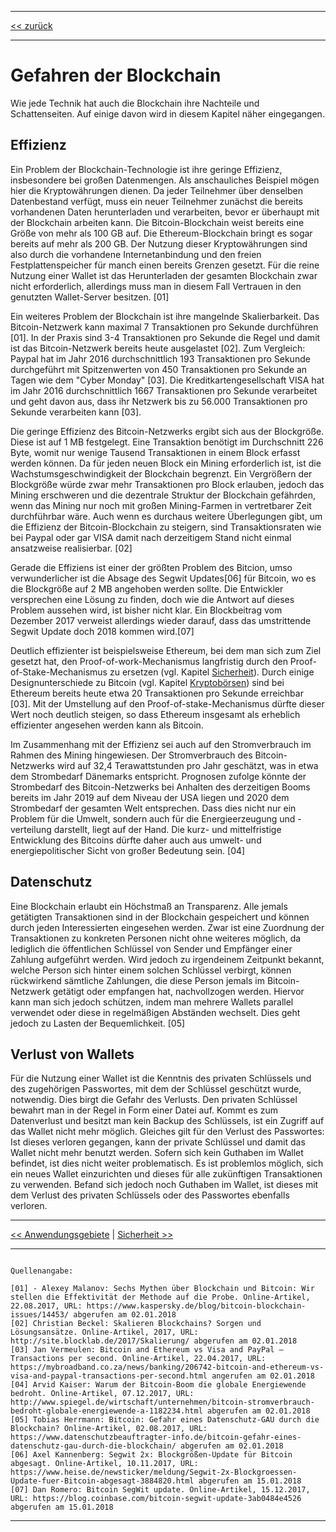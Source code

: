 ***

[<< zurück](02_toc.md)

***

# Gefahren der Blockchain

Wie jede Technik hat auch die Blockchain ihre Nachteile und Schattenseiten. Auf einige davon wird in diesem Kapitel näher eingegangen.

## Effizienz
Ein Problem der Blockchain-Technologie ist ihre geringe Effizienz, insbesondere bei großen Datenmengen. Als anschauliches Beispiel mögen hier die Kryptowährungen dienen. Da jeder Teilnehmer über denselben Datenbestand verfügt, muss ein neuer Teilnehmer zunächst die bereits vorhandenen Daten herunterladen und verarbeiten, bevor er überhaupt mit der Blockchain arbeiten kann. Die Bitcoin-Blockchain weist bereits eine Größe von mehr als 100 GB auf. Die Ethereum-Blockchain bringt es sogar bereits auf mehr als 200 GB. Der Nutzung dieser Kryptowährungen sind also durch die vorhandene Internetanbindung und den freien Festplattenspeicher für manch einen bereits Grenzen gesetzt. Für die reine Nutzung einer Wallet ist das Herunterladen der gesamten Blockchain zwar nicht erforderlich, allerdings muss man in diesem Fall Vertrauen in den genutzten Wallet-Server besitzen. [01]

Ein weiteres Problem der Blockchain ist ihre mangelnde Skalierbarkeit. Das Bitcoin-Netzwerk kann maximal 7 Transaktionen pro Sekunde durchführen [01]. In der Praxis sind 3-4 Transaktionen pro Sekunde die Regel und damit ist das Bitcoin-Netzwerk bereits heute ausgelastet [02]. Zum Vergleich: Paypal hat im Jahr 2016 durchschnittlich 193 Transaktionen pro Sekunde durchgeführt mit Spitzenwerten von 450 Transaktionen pro Sekunde an Tagen wie dem "Cyber Monday" [03]. Die Kreditkartengesellschaft VISA hat im Jahr 2016 durchschnittlich 1667 Transaktionen pro Sekunde verarbeitet und geht davon aus, dass ihr Netzwerk bis zu 56.000 Transaktionen pro Sekunde verarbeiten kann [03].

Die geringe Effizienz des Bitcoin-Netzwerks ergibt sich aus der Blockgröße. Diese ist auf 1 MB festgelegt. Eine Transaktion benötigt im Durchschnitt 226 Byte, womit nur wenige Tausend Transaktionen in einem Block erfasst werden können. Da für jeden neuen Block ein Mining erforderlich ist, ist die Wachstumsgeschwindigkeit der Blockchain begrenzt. Ein Vergrößern der Blockgröße würde zwar mehr Transaktionen pro Block erlauben, jedoch das Mining erschweren und die dezentrale Struktur der Blockchain gefährden, wenn das Mining nur noch mit großen Mining-Farmen in vertretbarer Zeit durchführbar wäre. Auch wenn es durchaus weitere Überlegungen gibt, um die Effizienz der Bitcoin-Blockchain zu steigern, sind Transaktionsraten wie bei Paypal oder gar VISA damit nach derzeitigem Stand nicht einmal ansatzweise realisierbar. [02]

Gerade die Effiziens ist einer der größten Problem des Bitcion, umso verwunderlicher ist die Absage des Segwit Updates[06] für Bitcoin, wo es die Blockgröße auf 2 MB angehoben werden sollte. Die Entwickler versprechen eine Lösung zu finden, doch wie die Antwort auf dieses Problem aussehen wird, ist bisher nicht klar. Ein Blockbeitrag vom Dezember 2017 verweist allerdings wieder darauf, dass das umstrittende Segwit Update doch 2018 kommen wird.[07]

Deutlich effizienter ist beispielsweise Ethereum, bei dem man sich zum Ziel gesetzt hat, den Proof-of-work-Mechanismus langfristig durch den Proof-of-Stake-Mechanismus zu ersetzen (vgl. Kapitel [Sicherheit](08_security.md)). Durch einige Designunterschiede zu Bitcoin (vgl. Kapitel [Kryptobörsen](05_cryptocurrencies.md#ethereum)) sind bei Ethereum bereits heute etwa 20 Transaktionen pro Sekunde erreichbar [03]. Mit der Umstellung auf den Proof-of-stake-Mechanismus dürfte dieser Wert noch deutlich steigen, so dass Ethereum insgesamt als erheblich effizienter angesehen werden kann als Bitcoin.

Im Zusammenhang mit der Effizienz sei auch auf den Stromverbrauch im Rahmen des Mining hingewiesen. Der Stromverbrauch des Bitcoin-Netzwerks wird auf 32,4 Terawattstunden pro Jahr geschätzt, was in etwa dem Strombedarf Dänemarks entspricht. Prognosen zufolge könnte der Strombedarf des Bitcoin-Netzwerks bei Anhalten des derzeitigen Booms bereits im Jahr 2019 auf dem Niveau der USA liegen und 2020 dem Strombedarf der gesamten Welt entsprechen. Dass dies nicht nur ein Problem für die Umwelt, sondern auch für die Energieerzeugung und -verteilung darstellt, liegt auf der Hand. Die kurz- und mittelfristige Entwicklung des Bitcoins dürfte daher auch aus umwelt- und energiepolitischer Sicht von großer Bedeutung sein. [04]

## Datenschutz
Eine Blockchain erlaubt ein Höchstmaß an Transparenz. Alle jemals getätigten Transaktionen sind in der Blockchain gespeichert und können durch jeden Interessierten eingesehen werden. Zwar ist eine Zuordnung der Transaktionen zu konkreten Personen nicht ohne weiteres möglich, da lediglich die öffentlichen Schlüssel von Sender und Empfänger einer Zahlung aufgeführt werden. Wird jedoch zu irgendeinem Zeitpunkt bekannt, welche Person sich hinter einem solchen Schlüssel verbirgt, können rückwirkend sämtliche Zahlungen, die diese Person jemals im Bitcoin-Netzwerk getätigt oder empfangen hat, nachvollzogen werden. Hiervor kann man sich jedoch schützen, indem man mehrere Wallets parallel verwendet oder diese in regelmäßigen Abständen wechselt. Dies geht jedoch zu Lasten der Bequemlichkeit. [05]

## Verlust von Wallets
Für die Nutzung einer Wallet ist die Kenntnis des privaten Schlüssels und des zugehörigen Passwortes, mit dem der Schlüssel geschützt wurde, notwendig. Dies birgt die Gefahr des Verlusts. Den privaten Schlüssel bewahrt man in der Regel in Form einer Datei auf. Kommt es zum Datenverlust und besitzt man kein Backup des Schlüssels, ist ein Zugriff auf das Wallet nicht mehr möglich. Gleiches gilt für den Verlust des Passwortes: Ist dieses verloren gegangen, kann der private Schlüssel und damit das Wallet nicht mehr benutzt werden. Sofern sich kein Guthaben im Wallet befindet, ist dies nicht weiter problematisch. Es ist problemlos möglich, sich ein neues Wallet einzurichten und dieses für alle zukünftigen Transaktionen zu verwenden. Befand sich jedoch noch Guthaben im Wallet, ist dieses mit dem Verlust des privaten Schlüssels oder des Passwortes ebenfalls verloren. 

***

[<< Anwendungsgebiete](06_use_cases.md) | [Sicherheit >>](08_security.md)

***

```

Quellenangabe:

[01] - Alexey Malanov: Sechs Mythen über Blockchain und Bitcoin: Wir stellen die Effektivität der Methode auf die Probe. Online-Artikel, 22.08.2017, URL: https://www.kaspersky.de/blog/bitcoin-blockchain-issues/14453/ abgerufen am 02.01.2018
[02] Christian Beckel: Skalieren Blockchains? Sorgen und Lösungsansätze. Online-Artikel, 2017, URL: http://site.blocklab.de/2017/Skalierung/ abgerufen am 02.01.2018
[03] Jan Vermeulen: Bitcoin and Ethereum vs Visa and PayPal – Transactions per second. Online-Artikel, 22.04.2017, URL: https://mybroadband.co.za/news/banking/206742-bitcoin-and-ethereum-vs-visa-and-paypal-transactions-per-second.html angerufen am 02.01.2018
[04] Arvid Kaiser: Warum der Bitcoin-Boom die globale Energiewende bedroht. Online-Artikel, 07.12.2017, URL: http://www.spiegel.de/wirtschaft/unternehmen/bitcoin-stromverbrauch-bedroht-globale-energiewende-a-1182234.html abgerufen am 02.01.2018
[05] Tobias Herrmann: Bitcoin: Gefahr eines Datenschutz-GAU durch die Blockchain? Online-Artikel, 02.08.2017, URL: https://www.datenschutzbeauftragter-info.de/bitcoin-gefahr-eines-datenschutz-gau-durch-die-blockchain/ abgerufen am 02.01.2018
[06] Axel Kannenberg: Segwit 2x: Blockgrößen-Update für Bitcoin abgesagt. Online-Artikel, 10.11.2017, URL: https://www.heise.de/newsticker/meldung/Segwit-2x-Blockgroessen-Update-fuer-Bitcoin-abgesagt-3884820.html abgerufen am 15.01.2018
[07] Dan Romero: Bitcoin SegWit update. Online-Artikel, 15.12.2017, URL: https://blog.coinbase.com/bitcoin-segwit-update-3ab0484e4526 abgerufen am 15.01.2018

```

***